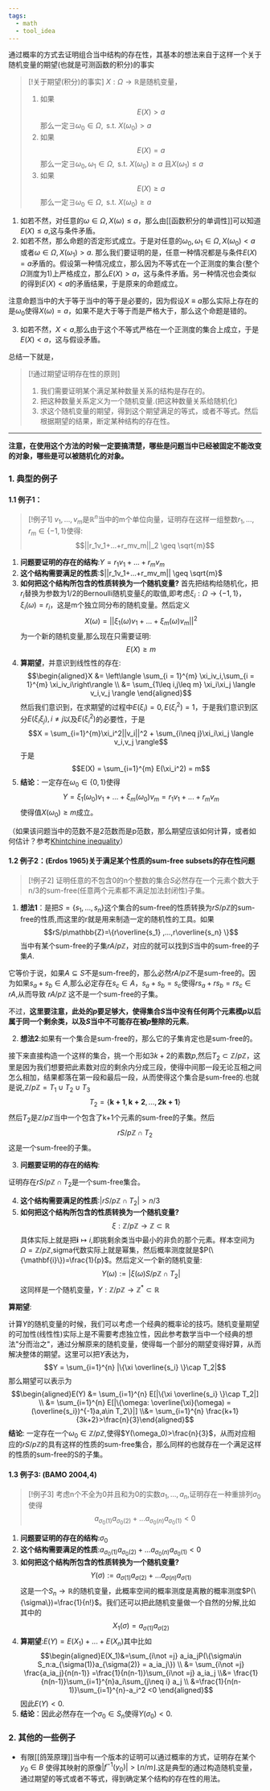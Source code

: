 ```yaml
---
tags:
  - math
  - tool_idea
---
```


通过概率的方式去证明组合当中结构的存在性，其基本的想法来自于这样一个关于随机变量的期望(也就是可测函数的积分)的事实

> [!关于期望(积分)的事实]
> $X:\Omega \to \mathbb{R}$是随机变量，
> 1. 如果$$E(X)> a$$那么一定$\exists \omega_0 \in \Omega,\text{ s.t. } X(\omega_0) >  a$
> 2. 如果$$E(X)= a$$那么一定$\exists \omega_0,\omega_1 \in \Omega,\text{ s.t. } X(\omega_0) \geq  a$ 且$X(\omega_1) \leq  a$
> 3. 如果$$E(X)\geq a$$那么一定$\exists \omega_0 \in \Omega,\text{ s.t. } X(\omega_0) \geq   a$

 1. 如若不然，对任意的$\omega \in \Omega,X(\omega)\leq a$，那么由[[函数积分的单调性]]可以知道$E(X)\leq a$,这与条件矛盾。
 2. 如若不然，那么命题的否定形式成立。于是对任意的$\omega_0,\omega_1 \in \Omega,X(\omega_0)< a$或者$\omega \in \Omega,X(\omega_1)> a$.
那么我们要证明的是，任意一种情况都是与条件$E(X)=a$矛盾的。假设第一种情况成立，那么因为不等式在一个正测度的集合(整个$\Omega$测度为1)上严格成立，那么$E(X)>a$，这与条件矛盾。另一种情况也会类似的得到$E(X)<a$的矛盾结果，于是原来的命题成立。

注意命题当中的大于等于当中的等于是必要的，因为假设$X \equiv a$那么实际上存在的是$\omega_0$使得$X(\omega)=a$，如果不是大于等于而是严格大于，那么这个命题是错的。

 3. 如若不然，$X < a$,那么由于这个不等式严格在一个正测度的集合上成立，于是$E(X)< a$，这与假设矛盾。

总结一下就是，

> [!通过期望证明存在性的原则]
> 1. 我们需要证明某个满足某种数量关系的结构是存在的。
> 2. 把这种数量关系定义为一个随机变量.(把这种数量关系给随机化)
> 3. 求这个随机变量的期望，得到这个期望满足的等式，或者不等式。然后根据期望的结果，断定某种结构的存在性。

---

**注意，在使用这个方法的时候一定要搞清楚，哪些是问题当中已经被固定不能改变的对象，哪些是可以被随机化的对象。**


### 1. 典型的例子
#### 1.1 例子1：

> [!例子1]
> $v_1,...,v_m$是$\mathbb{R}^n$当中的m个单位向量，证明存在这样一组整数$r_1,...,r_m \in \{-1,1\}$使得:$$||r_1v_1+...+r_mv_m||_2 \geq \sqrt{m}$$

1.  **问题要证明的存在的结构**:$Y = r_1v_1+...+r_mv_m$
2.  **这个结构需要满足的性质**:$||r_1v_1+...+r_mv_m|| \geq \sqrt{m}$
3.  **如何把这个结构所包含的性质转换为一个随机变量?**
    首先把结构给随机化，把$r_i$替换为参数为1/2的Bernoulli随机变量$\xi_i$的取值,即考虑$\xi_i:\Omega \to \{-1,1\}$，$\xi_i(\omega) = r_i$，这是m个独立同分布的随机变量。然后定义$$X(\omega) =
    ||\xi_1(\omega)v_1+...+\xi_m(\omega)v_m||^2$$为一个新的随机变量,那么现在只需要证明:$$E(X)
    \geq m$$
4.  **算期望**，并意识到线性性的存在:$$\begin{aligned}X
    &= \left\langle \sum_{i = 1}^{m} \xi_iv_i,\sum_{i = 1}^{m}
    \xi_iv_i\right\rangle \\ &= \sum_{1\leq i,j\leq m}
    \xi_i\xi_j \langle v_i,v_j \rangle
    \end{aligned}$$然后我们意识到，在求期望的过程中$E(\xi_i) = 0,E(\xi_i^2)=1$，于是我们意识到区分$E(\xi_i\xi_j),i\neq j$以及$E(\xi_i^2)$的必要性，于是$$X =
    \sum_{i=1}^{m}\xi_i^2||v_i||^2 + \sum_{i\neq
    j}\xi_i\xi_j \langle v_i,v_j \rangle$$于是$$E(X) =
    \sum_{i=1}^{m} E(\xi_i^2) = m$$
5.  **结论**：一定存在$\omega_0 \in \{0,1\}$使得$$Y = \xi_1(\omega_0)v_1+...+\xi_m(\omega_0)v_m
    = r_1v_1+...+r_mv_m$$使得值$X(\omega_0) \geq m$成立。

（如果该问题当中的范数不是2范数而是p范数，那么期望应该如何计算，或者如何估计？参考[Khintchine inequality](https://en.wikipedia.org/wiki/Khintchine_inequality)）

#### 1.2 例子2：(Erdos 1965)关于满足某个性质的sum-free subsets的存在性问题


> [!例子2]
> 证明任意的不包含0的n个整数的集合$S$必然存在一个元素个数大于n/3的sum-free(任意两个元素都不满足加法封闭性)子集。

1.  **想法1**：是把$S =\{s_1,...,s_n\}$这个集合的sum-free的性质转换为$rS/p\mathbb{Z}$的sum-free的性质,而这里的r就是用来制造一定的随机性的工具。如果$$rS/p\mathbb{Z}=\{r\overline{s_1}
    ,...,r\overline{s_n} \}$$当中有某个sum-free的子集$rA/p\mathbb{Z}$，对应的就可以找到$S$当中的sum-free的子集$A$.

它等价于说，如果$A \subseteq S$不是sum-free的，那么必然$rA/p\mathbb{Z}$不是sum-free的。因为如果$s_a+s_b \in A$,那么必定存在$s_c \in A$，$s_a+s_b = s_c$使得$rs_a+rs_b = rs_c \in rA$,从而导致 $rA/p \mathbb{Z}$ 这不是一个sum-free的子集。

不过，**这里要注意，此处的$p$要足够大，使得集合$S$当中没有任何两个元素模$p$以后属于同一个剩余类，以及$S$当中不可能存在被$p$整除的元素**。

2.  **想法2**:如果有一个集合是sum-free的，那么它的子集肯定也是sum-free的。

接下来直接构造一个这样的集合，挑一个 形如$3k+2$的素数$p$,然后$T_2\subset \mathbb{Z}/p\mathbb{Z}$，这里是因为我们想要把此素数对应的剩余内分成三段，使得中间那一段无论互相之间怎么相加，结果都落在第一段和最后一段，从而使得这个集合是sum-free的.也就是说,$\mathbb{Z}/p\mathbb{Z} = T_1\cup T_2\cup T_3$
$$T_2 =\{\mathbf{k+1},\mathbf{k+2},...,\mathbf{2k+1}\}$$然后$T_2$是$\mathbb{Z}/p\mathbb{Z}$当中一个包含了k+1个元素的sum-free的子集。然后$$rS/p\mathbb{Z} \cap T_2$$这是一个sum-free的子集。

3.   **问题要证明的存在的结构**:

证明存在$rS/p\mathbb{Z} \cap T_2$是一个sum-free集合。

4.  **这个结构需要满足的性质**:$|rS/p\mathbb{Z} \cap T_2|>n/3$
5.  **如何把这个结构所包含的性质转换为一个随机变量?** 
$$\xi:\mathbb{Z}/p\mathbb{Z}\to \mathbb{Z}\subset\mathbb{R}$$具体实际上就是把$\mathbf{i}\mapsto i$,即挑剩余类当中最小的非负的那个元素。样本空间为$\Omega = \mathbb{Z}/p\mathbb{Z}$,sigma代数实际上就是幂集，然后概率测度就是$P(\{\mathbf{i}\})=\frac{1}{p}$。然后定义一个新的随机变量:$$Y(\omega):=|\xi(\omega)S/p\mathbb{Z} \cap T_2|$$这同样是一个随机变量，$Y:\mathbb{Z}/p\mathbb{Z}\to \mathbb{Z}^{*}\subset \mathbb{R}$

 **算期望**:

计算$Y$的随机变量的时候，我们可以考虑一个经典的概率论的技巧。随机变量期望的可加性(线性性)实际上是不需要考虑独立性，因此参考数学当中一个经典的想法"分而治之"，通过分解原来的随机变量，使得每一个部分的期望变得好算，从而解决整体的期望。这里可以把$Y$表达为，$$Y  = \sum_{i=1}^{n} |\{\xi \overline{s_i} \}\cap
T_2|$$那么期望可以表示为$$\begin{aligned}E(Y) &=
\sum_{i=1}^{n} E[|\{\xi \overline{s_i} \}\cap T_2|]
 \\ &= \sum_{i=1}^{n} E[|\{\omega: \overline{\xi}(\omega) =(\overline{s_i})^{-1}a,a\in
  T_2\}|] \\&= \sum_{i=1}^{n}
 \frac{k+1}{3k+2}>\frac{n}{3}\end{aligned}$$
**结论**:
一定存在一个$\omega_0 \in \mathbb{Z}/p\mathbb{Z}$,使得$Y(\omega_0)>\frac{n}{3}$，从而对应相应的$rS/p\mathbb{Z}$的具有这样的性质的sum-free集合，那么同样的也就存在一个满足这样的性质的sum-free的S的子集。



#### 1.3 例子3: (BAMO 2004,4)

> [!例子3]
> 考虑n个不全为0并且和为0的实数$a_1,...,a_n$,证明存在一种重排列$\sigma_0$使得$$a_{\sigma_0(1)}a_{\sigma_0(2)}+...a_{\sigma_0(n)}a_{\sigma_0(1)}<0$$


1.  **问题要证明的存在的结构**:$\sigma_0$
2.  **这个结构需要满足的性质**:$a_{\sigma_0(1)}a_{\sigma_0(2)}+...a_{\sigma_0(n)}a_{\sigma_0(1)}<0$
3.  **如何把这个结构所包含的性质转换为一个随机变量?**  $$Y(\sigma):=a_{\sigma(1)}a_{\sigma(2)}+...a_{\sigma(n)}a_{\sigma(1)}$$这是一个$S_n\to \mathbb{R}$的随机变量，此概率空间的概率测度是离散的概率测度$P(\{\sigma\})=\frac{1}{n!}$。我们还可以把此随机变量做一个自然的分解,比如其中的$$X_1(\sigma)= a_{\sigma(1)}a_{\sigma(2)}$$
4.  **算期望**:$E(Y) =E(X_1)+...+E(X_n)$其中比如$$\begin{aligned}E(X_1)&=\sum_{i\not
    =j} a_ia_jP(\{\sigma\in S_n:a_{\sigma(1)}a_{\sigma(2)} =
    a_ia_j\}) \\ &= \sum_{i\not =j} \frac{a_ia_j}{n(n-1)}
    =\frac{1}{n(n-1)}\sum_{i\not =j} a_ia_j \\&=
    \frac{1}{n(n-1)}\sum_{i=1}^{n}a_i\sum_{j\neq i} a_j \\
    &=\frac{1}{n(n-1)}\sum_{i=1}^{n}-a_i^2 <0
    \end{aligned}$$ 因此$E(Y) <0$.
5. **结论**：因此必然存在一个$\sigma_0 \in S_n$使得$Y(\sigma_0)<0$.


### 2. 其他的一些例子

* 有限[[鸽笼原理]]当中有一个版本的证明可以通过概率的方式，证明存在某个$y_0 \in B$ 使得其映射的原像$|f^{-1}(y_0)| > \lfloor n/m\rfloor$.这是典型的通过构造随机变量，通过期望的等式或者不等式，得到确定某个结构的存在性的用法。














